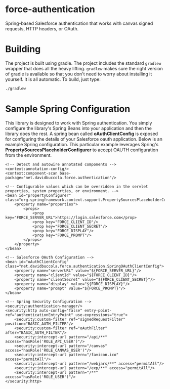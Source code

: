 force-authentication
====================

Spring-based Salesforce authentication that works with canvas signed requests, HTTP headers, or OAuth.

# Building

The project is built using gradle. The project includes the standard `gradlew` wrapper that does all the heavy lifting. `gradlew` makes sure the right version of gradle is available so that you don't need to worry about  installing it yourself. It is all automatic. To build, just type:
   ```bash
./gradlew
   ```

# Sample Spring Configuration
This library is designed to work with Spring authentication. You simply configure the library's Spring Beans into your 
application and then the library does the rest. A spring bean called **oAuthClientConfig** is exposed for configuring 
the details of your Salesforce oauth application. Below is an example Spring configuration. This particular example
leverages Spring's **PropertySourcesPlaceholderConfigurer** to accept OAUTH configuration from the environment.

    <!-- Detect and autowire annotated components -->
    <context:annotation-config/>
    <context:component-scan base-package="net.davidbuccola.force.authentication"/>

    <!-- Configurable values which can be overridden in the servlet properties, system properties, or environment. -->
    <bean id="propertyConfigurer" class="org.springframework.context.support.PropertySourcesPlaceholderConfigurer">
        <property name="properties">
            <props>
                <prop key="FORCE_SERVER_URL">https://login.salesforce.com</prop>
                <prop key="FORCE_CLIENT_ID"/>
                <prop key="FORCE_CLIENT_SECRET"/>
                <prop key="FORCE_DISPLAY"/>
                <prop key="FORCE_PROMPT"/>
            </props>
        </property>
    </bean>

    <!-- Salesforce OAuth Configuration -->
    <bean id="oAuthClientConfig" class="net.davidbuccola.force.authentication.SpringOAuthClientConfig">
        <property name="serverURL" value="${FORCE_SERVER_URL}"/>
        <property name="clientId" value="${FORCE_CLIENT_ID}"/>
        <property name="clientSecret" value="${FORCE_CLIENT_SECRET}"/>
        <property name="display" value="${FORCE_DISPLAY}"/>
        <property name="prompt" value="${FORCE_PROMPT}"/>
    </bean>

    <!-- Spring Security Configuration -->
    <security:authentication-manager/>
    <security:http auto-config="false" entry-point-ref="authenticationEntryPoint" use-expressions="true">
        <security:custom-filter ref="signedRequestFilter" position="BASIC_AUTH_FILTER"/>
        <security:custom-filter ref="oAuthFilter" after="BASIC_AUTH_FILTER"/>
        <security:intercept-url pattern="/api/**" access="hasRole('ROLE_API_USER')"/>
        <security:intercept-url pattern="/canvas" access="hasRole('ROLE_CANVAS_USER')"/>
        <security:intercept-url pattern="/favicon.ico" access="permitAll"/>
        <security:intercept-url pattern="/webjars/**" access="permitAll"/>
        <security:intercept-url pattern="/exp/**" access="permitAll"/>
        <security:intercept-url pattern="/**" access="hasRole('ROLE_USER')"/>
    </security:http>

